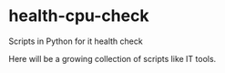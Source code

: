 # health-cpu-check
Scripts in Python for it health check

Here will be a growing collection of scripts like IT tools.